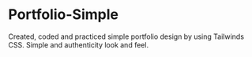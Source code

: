 ﻿# Portfolio-Simple
Created, coded and practiced simple portfolio design by using Tailwinds CSS.
Simple and authenticity look and feel.
